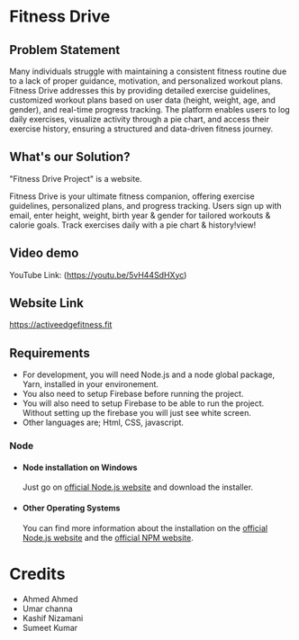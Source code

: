 # Fitness Drive



## Problem Statement

Many individuals struggle with maintaining a consistent fitness routine due to a lack of proper guidance, motivation, and personalized workout plans.
Fitness Drive addresses this by providing detailed exercise guidelines, customized workout plans based on user data (height, weight, age, and gender), 
and real-time progress tracking. The platform enables users to log daily exercises, visualize activity through a pie chart, and access their exercise history, ensuring a structured and data-driven fitness journey.


## What's our Solution?

"Fitness Drive Project" is a website.

Fitness Drive is your ultimate fitness companion, offering exercise guidelines, personalized plans, and progress tracking. 
Users sign up with email, enter height, weight, birth year & gender for tailored workouts & calorie goals. 
Track exercises daily with a pie chart & history!view!

## Video demo
YouTube Link:  (https://youtu.be/5vH44SdHXyc)

## Website Link
https://activeedgefitness.fit

## Requirements

- For development, you will need Node.js and a node global package, Yarn, installed in your environement.
- You also need to setup Firebase before running the project.
- You will also need to setup Firebase to be able to run the project. Without setting up the firebase you will just see white screen.
- Other languages are; Html, CSS, javascript.

### Node
- #### Node installation on Windows

  Just go on [official Node.js website](https://nodejs.org/) and download the installer.


- #### Other Operating Systems
  You can find more information about the installation on the [official Node.js website](https://nodejs.org/) and the [official NPM website](https://npmjs.org/).



# Credits
- Ahmed Ahmed
- Umar channa
- Kashif Nizamani
- Sumeet Kumar
